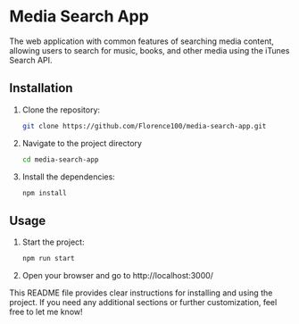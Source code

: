 # Media Search App
The web application with common features of searching media content, allowing users to search for music, books, and other media using the iTunes Search API.

## Installation

1. Clone the repository:
   ```bash
   git clone https://github.com/Florence100/media-search-app.git
2. Navigate to the project directory 
   ```bash
   cd media-search-app
4. Install the dependencies:
   ```bash
   npm install

## Usage

1. Start the project:
   ```bash
   npm run start
2. Open your browser and go to http://localhost:3000/


This README file provides clear instructions for installing and using the project. If you need any additional sections or further customization, feel free to let me know!

